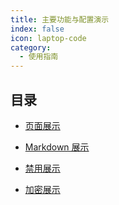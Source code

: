 ```yaml
---
title: 主要功能与配置演示
index: false
icon: laptop-code
category:
  - 使用指南
---
```


## 目录

- [页面展示](page.md)

- [Markdown 展示](markdown.md)

- [禁用展示](disable.md)

- [加密展示](encrypt.md)
